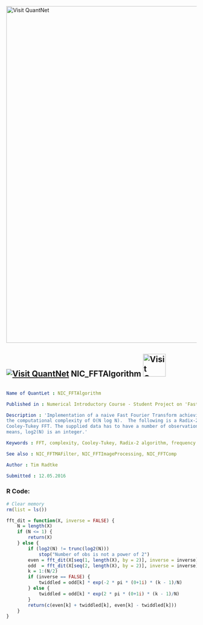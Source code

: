 
[<img src="https://github.com/QuantLet/Styleguide-and-FAQ/blob/master/pictures/banner.png" width="888" alt="Visit QuantNet">](http://quantlet.de/)

## [<img src="https://github.com/QuantLet/Styleguide-and-FAQ/blob/master/pictures/qloqo.png" alt="Visit QuantNet">](http://quantlet.de/) **NIC_FFTAlgorithm** [<img src="https://github.com/QuantLet/Styleguide-and-FAQ/blob/master/pictures/QN2.png" width="60" alt="Visit QuantNet 2.0">](http://quantlet.de/)

```yaml

Name of QuantLet : NIC_FFTAlgorithm

Published in : Numerical Introductory Course - Student Project on 'Fast Fourier Transform'

Description : 'Implementation of a naive Fast Fourier Transform achieving the arithmetic but cnot
the computational complexity of O(N log N).  The following is a Radix-2 Decimation-in-Time
Cooley-Tukey FFT. The supplied data has to have a number of observations that is a power of 2; that
means, log2(N) is an integer.'

Keywords : FFT, complexity, Cooley-Tukey, Radix-2 algorithm, frequency domain, transformation

See also : NIC_FFTMAFilter, NIC_FFTImageProcessing, NIC_FFTComp

Author : Tim Radtke

Submitted : 12.05.2016

```


### R Code:
```r
# Clear memory
rm(list = ls())

fft_dit = function(X, inverse = FALSE) {
    N = length(X)
    if (N <= 1) {
        return(X)
    } else {
        if (log2(N) != trunc(log2(N))) 
            stop("Number of obs is not a power of 2")
        even = fft_dit(X[seq(1, length(X), by = 2)], inverse = inverse)
        odd  = fft_dit(X[seq(2, length(X), by = 2)], inverse = inverse)
        k = 1:(N/2)
        if (inverse == FALSE) {
            twiddled = odd[k] * exp(-2 * pi * (0+1i) * (k - 1)/N)
        } else {
            twiddled = odd[k] * exp(2 * pi * (0+1i) * (k - 1)/N)
        }
        return(c(even[k] + twiddled[k], even[k] - twiddled[k]))
    }
}

```
